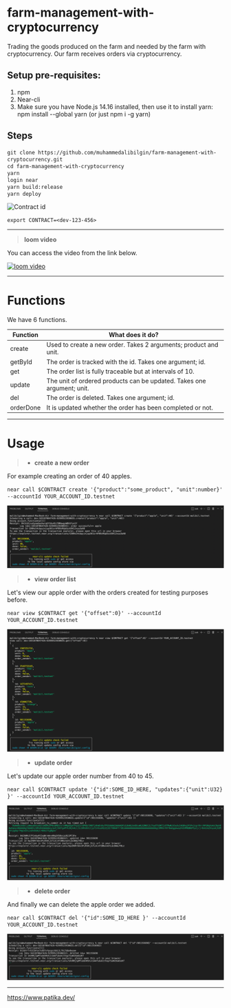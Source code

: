 # farm-management-with-cryptocurrency

Trading the goods produced on the farm and needed by the farm with cryptocurrency. Our farm receives orders via cryptocurrency.

## Setup​ pre-requisites​:

1. npm
2. Near-cli
3. Make sure you have Node.js 14.16 installed, then use it to install yarn: npm install --global yarn (or just npm i -g yarn)

## Steps

    git clone https://github.com/muhammedalibilgin/farm-management-with-cryptocurrency.git
    cd farm-management-with-cryptocurrency
    yarn
    login near
    yarn build:release
    yarn deploy

![Contract id](https://patika-prod.s3-eu-central-1.amazonaws.com/content/courses/near-developer-course/lessons/example-crud-dApp/dpng-TxtuzaQZj8ubQnx7d)

    export CONTRACT=<dev-123-456>

---

> **loom video**

You can access the video from the link below.

[![loom video](https://encrypted-tbn0.gstatic.com/images?q=tbn:ANd9GcRcp7mu45C_kbp41MmhGKM_imB2VcIKcAnXaHohJtfXq77uoEMxfVdx0klpg93G9dpHVTY&usqp=CAU)](https://www.loom.com/share/521abcf1c87549d2a99c37d91d8022f5)

---

# Functions

We have 6 functions.

| Function  | What does it do?                                                       |
| --------- | ---------------------------------------------------------------------- |
| create    | Used to create a new order. Takes 2 arguments; product and unit.       |
| getById   | The order is tracked with the id. Takes one argument; id.              |
| get       | The order list is fully traceable but at intervals of 10.              |
| update    | The unit of ordered products can be updated. Takes one argument; unit. |
| del       | The order is deleted. Takes one argument; id.                          |
| orderDone | It is updated whether the order has been completed or not.             |

---

# Usage

> -   **create a new order**

For example creating an order of 40 apples.

    near call $CONTRACT create '{"product":"some_product", "unit":number}' --accountId YOUR_ACCOUNT_ID.testnet

![Create a new order](./figures/create_order.png)

> -   **view order list**

Let's view our apple order with the orders created for testing purposes before.

    near view $CONTRACT get '{"offset":0}' --accountId YOUR_ACCOUNT_ID.testnet

![View order list](./figures/view_order_list.png)

> -   **update order**

Let's update our apple order number from 40 to 45.

    near call $CONTRACT update '{"id":SOME_ID_HERE, "updates":{"unit":U32} }' --accountId YOUR_ACCOUNT_ID.testnet

![Update order list](./figures/update_order.png)

> -   **delete order**

And finally we can delete the apple order we added.

    near call $CONTRACT del '{"id":SOME_ID_HERE }' --accountId YOUR_ACCOUNT_ID.testnet

![Delete order list](./figures/delete_order.png)

---

<https://www.patika.dev/>
